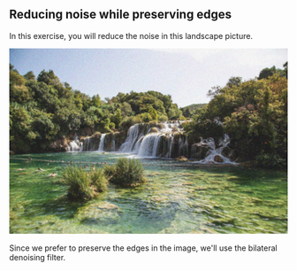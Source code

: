 ## Reducing noise while preserving edges

In this exercise, you will reduce the noise in this landscape picture.

![Landscape of a river](../images/5.jpg)

<!-- Preloaded as `landscape_image`. -->

Since we prefer to preserve the edges in the image, we'll use the bilateral denoising filter.
<!-- 
### Instructions

- Import the denoise_bilateral function from its module.

- Apply bilateral filter denoising.

- Show the original noisy and the resulting denoised image.
 -->